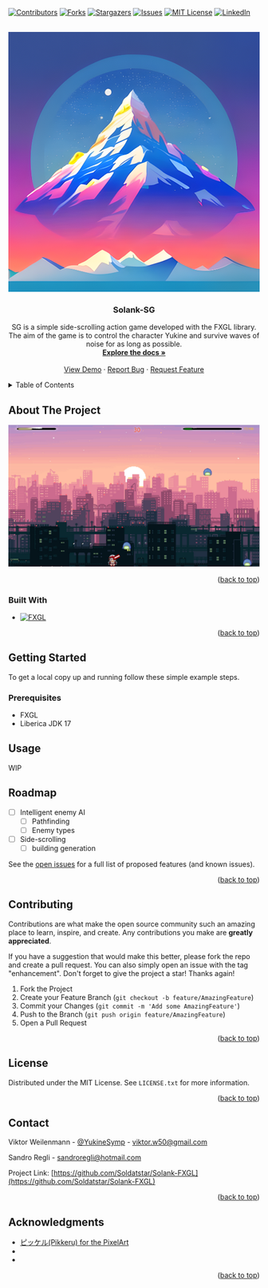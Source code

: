 <!-- Improved compatibility of back to top link: See: https://github.com/othneildrew/Best-README-Template/pull/73 -->
<a name="readme-top"></a>
<!--
*** Thanks for checking out the Best-README-Template. If you have a suggestion
*** that would make this better, please fork the repo and create a pull request
*** or simply open an issue with the tag "enhancement".
*** Don't forget to give the project a star!
*** Thanks again! Now go create something AMAZING! :D
-->



<!-- PROJECT SHIELDS -->
<!--
*** I'm using markdown "reference style" links for readability.
*** Reference links are enclosed in brackets [ ] instead of parentheses ( ).
*** See the bottom of this document for the declaration of the reference variables
*** for contributors-url, forks-url, etc. This is an optional, concise syntax you may use.
*** https://www.markdownguide.org/basic-syntax/#reference-style-links
-->
[![Contributors][contributors-shield]][contributors-url]
[![Forks][forks-shield]][forks-url]
[![Stargazers][stars-shield]][stars-url]
[![Issues][issues-shield]][issues-url]
[![MIT License][license-shield]][license-url]
[![LinkedIn][linkedin-shield]][linkedin-url]



<!-- PROJECT LOGO -->
<br />
<div align="center">
  <a href="https://github.com/Soldatstar/Solank-FXGL">
    <img src="images/logo.png" alt="Logo" width="521" height="521">
  </a>

<h3 align="center">Solank-SG</h3>

  <p align="center">
    SG is a simple side-scrolling action game developed with the FXGL library. The aim of the game is to control the character Yukine and survive waves of noise for as long as possible.
    <br />
    <a href="https://github.com/Soldatstar/Solank-FXGL"><strong>Explore the docs »</strong></a>
    <br />
    <br />
    <a href="https://github.com/Soldatstar/Solank-FXGL">View Demo</a>
    ·
    <a href="https://github.com/Soldatstar/Solank-FXGL/issues">Report Bug</a>
    ·
    <a href="https://github.com/Soldatstar/Solank-FXGL/issues">Request Feature</a>
  </p>
</div>



<!-- TABLE OF CONTENTS -->
<details>
  <summary>Table of Contents</summary>
  <ol>
    <li>
      <a href="#about-the-project">About The Project</a>
      <ul>
        <li><a href="#built-with">Built With</a></li>
      </ul>
    </li>
    <li>
      <a href="#getting-started">Getting Started</a>
      <ul>
        <li><a href="#prerequisites">Prerequisites</a></li>
        <li><a href="#installation">Installation</a></li>
      </ul>
    </li>
    <li><a href="#usage">Usage</a></li>
    <li><a href="#roadmap">Roadmap</a></li>
    <li><a href="#contributing">Contributing</a></li>
    <li><a href="#license">License</a></li>
    <li><a href="#contact">Contact</a></li>
    <li><a href="#acknowledgments">Acknowledgments</a></li>
  </ol>
</details>



<!-- ABOUT THE PROJECT -->
## About The Project

[![Product Name Screen Shot][product-screenshot]](https://example.com)


<p align="right">(<a href="#readme-top">back to top</a>)</p>



### Built With

* [![FXGL][FXGL]][FXGL-url]


<p align="right">(<a href="#readme-top">back to top</a>)</p>



<!-- GETTING STARTED -->
## Getting Started

To get a local copy up and running follow these simple example steps.

### Prerequisites

* FXGL
* Liberica JDK 17



<!-- USAGE EXAMPLES -->
## Usage
WIP
<!--Use this space to show useful examples of how a project can be used. Additional screenshots, code examples and demos work well in this space. You may also link to more resources.

_<!--For more examples, please refer to the [Documentation](https://example.com)_

<p align="right">(<a href="#readme-top">back to top</a>)</p>



<!-- ROADMAP -->
## Roadmap

- [ ] Intelligent enemy AI
    - [ ] Pathfinding
    - [ ] Enemy types
- [ ] Side-scrolling
    - [ ] building generation

See the [open issues](https://github.com/Soldatstar/Solank-FXGL/issues) for a full list of proposed features (and known issues).

<p align="right">(<a href="#readme-top">back to top</a>)</p>



<!-- CONTRIBUTING -->
## Contributing

Contributions are what make the open source community such an amazing place to learn, inspire, and create. Any contributions you make are **greatly appreciated**.

If you have a suggestion that would make this better, please fork the repo and create a pull request. You can also simply open an issue with the tag "enhancement".
Don't forget to give the project a star! Thanks again!

1. Fork the Project
2. Create your Feature Branch (`git checkout -b feature/AmazingFeature`)
3. Commit your Changes (`git commit -m 'Add some AmazingFeature'`)
4. Push to the Branch (`git push origin feature/AmazingFeature`)
5. Open a Pull Request

<p align="right">(<a href="#readme-top">back to top</a>)</p>



<!-- LICENSE -->
## License

Distributed under the MIT License. See `LICENSE.txt` for more information.

<p align="right">(<a href="#readme-top">back to top</a>)</p>



<!-- CONTACT -->
## Contact

Viktor Weilenmann - [@YukineSymp](https://twitter.com/YukineSymp) - viktor.w50@gmail.com

Sandro Regli  - sandroregli@hotmail.com


Project Link: [https://github.com/Soldatstar/Solank-FXGL](https://github.com/Soldatstar/Solank-FXGL)

<p align="right">(<a href="#readme-top">back to top</a>)</p>



<!-- ACKNOWLEDGMENTS -->
## Acknowledgments

* [ピッケル(Pikkeru) for the PixelArt](https://www.pixiv.net/en/users/1584717)
* []()
* []()

<p align="right">(<a href="#readme-top">back to top</a>)</p>

<!--<h6><em>And it shall be bestowed upon you,
 the star which you have longed for -</em></h6>-->

<!-- MARKDOWN LINKS & IMAGES -->
<!-- https://www.markdownguide.org/basic-syntax/#reference-style-links -->
[contributors-shield]: https://img.shields.io/github/contributors/Soldatstar/Solank-FXGL.svg?style=for-the-badge
[contributors-url]: https://github.com/Soldatstar/Solank-FXGL/graphs/contributors
[forks-shield]: https://img.shields.io/github/forks/Soldatstar/Solank-FXGL.svg?style=for-the-badge
[forks-url]: https://github.com/Soldatstar/Solank-FXGL/network/members
[stars-shield]: https://img.shields.io/github/stars/Soldatstar/Solank-FXGL.svg?style=for-the-badge
[stars-url]: https://github.com/Soldatstar/Solank-FXGL/stargazers
[issues-shield]: https://img.shields.io/github/issues/Soldatstar/Solank-FXGL.svg?style=for-the-badge
[issues-url]: https://github.com/Soldatstar/Solank-FXGL/issues
[license-shield]: https://img.shields.io/github/license/Soldatstar/Solank-FXGL.svg?style=for-the-badge
[license-url]: https://github.com/Soldatstar/Solank-FXGL/blob/master/LICENSE.txt
[linkedin-shield]: https://img.shields.io/badge/-LinkedIn-black.svg?style=for-the-badge&logo=linkedin&colorB=555
[linkedin-url]: https://linkedin.com/in/viktorweilenmann
[product-screenshot]: images/SH1.png
[Next.js]: https://img.shields.io/badge/next.js-000000?style=for-the-badge&logo=nextdotjs&logoColor=white
[Next-url]: https://nextjs.org/
[React.js]: https://img.shields.io/badge/React-20232A?style=for-the-badge&logo=react&logoColor=61DAFB
[React-url]: https://reactjs.org/
[Vue.js]: https://img.shields.io/badge/Vue.js-35495E?style=for-the-badge&logo=vuedotjs&logoColor=4FC08D
[Vue-url]: https://vuejs.org/
[Angular.io]: https://img.shields.io/badge/Angular-DD0031?style=for-the-badge&logo=angular&logoColor=white
[Angular-url]: https://angular.io/
[Svelte.dev]: https://img.shields.io/badge/Svelte-4A4A55?style=for-the-badge&logo=svelte&logoColor=FF3E00
[Svelte-url]: https://svelte.dev/
[Laravel.com]: https://img.shields.io/badge/Laravel-FF2D20?style=for-the-badge&logo=laravel&logoColor=white
[Laravel-url]: https://laravel.com
[Bootstrap.com]: https://img.shields.io/badge/Bootstrap-563D7C?style=for-the-badge&logo=bootstrap&logoColor=white
[Bootstrap-url]: https://getbootstrap.com
[JQuery.com]: https://img.shields.io/badge/jQuery-0769AD?style=for-the-badge&logo=jquery&logoColor=white
[JQuery-url]: https://jquery.com
[FXGL]: https://img.shields.io/badge/FXGL-000000?style=for-the-badge&logo=java&logoColor=white
[FXGL-url]: https://almasb.github.io/FXGL/
